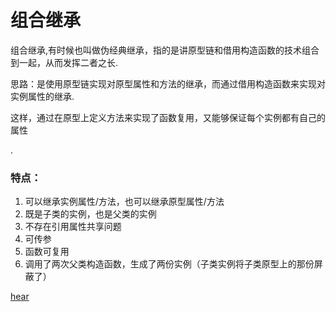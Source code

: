 # 组合继承

组合继承,有时候也叫做伪经典继承，指的是讲原型链和借用构造函数的技术组合到一起，从而发挥二者之长.

思路：是使用原型链实现对原型属性和方法的继承，而通过借用构造函数来实现对实例属性的继承.

这样，通过在原型上定义方法来实现了函数复用，又能够保证每个实例都有自己的属性


.


### 特点：

1. 可以继承实例属性/方法，也可以继承原型属性/方法
2. 既是子类的实例，也是父类的实例
3. 不存在引用属性共享问题
4. 可传参
5. 函数可复用
6. 调用了两次父类构造函数，生成了两份实例（子类实例将子类原型上的那份屏蔽了）


[hear](r19.md)